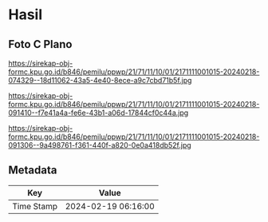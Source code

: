 # Hasil

## Foto C Plano

https://sirekap-obj-formc.kpu.go.id/b846/pemilu/ppwp/21/71/11/10/01/2171111001015-20240218-074329--18d11062-43a5-4e40-8ece-a9c7cbd71b5f.jpg

https://sirekap-obj-formc.kpu.go.id/b846/pemilu/ppwp/21/71/11/10/01/2171111001015-20240218-091410--f7e41a4a-fe6e-43b1-a06d-17844cf0c44a.jpg

https://sirekap-obj-formc.kpu.go.id/b846/pemilu/ppwp/21/71/11/10/01/2171111001015-20240218-091306--9a498761-f361-440f-a820-0e0a418db52f.jpg


## Metadata

| Key        | Value               |
| ---------- | ------------------- |
| Time Stamp | 2024-02-19 06:16:00 |



